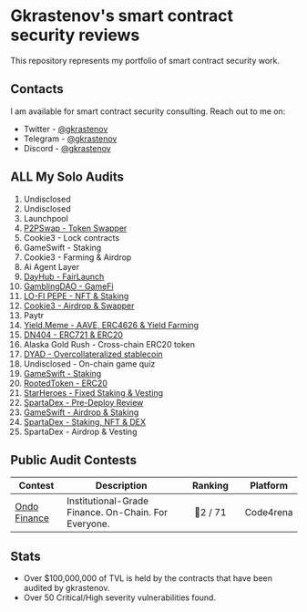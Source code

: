 # Gkrastenov's smart contract security reviews

This repository represents my portfolio of smart contract security work.

## Contacts

I am available for smart contract security consulting. Reach out to me on:

- Twitter - [@gkrastenov](https://twitter.com/gkrastenov)
- Telegram - [@gkrastenov](https://t.me/gkrastenov)
- Discord - [@gkrastenov](discordapp.com/users/830181816433377310)

## ALL My Solo Audits

1. Undisclosed
2. Undisclosed
3. Launchpool
4. [P2PSwap - Token Swapper](./solo/P2PSwap-Security-Review.pdf)
5. Cookie3 - Lock contracts
6. GameSwift - Staking
7. Cookie3 - Farming & Airdrop
8. Ai Agent Layer
9. [DayHub - FairLaunch](./solo/DayHub-FairLaunch-Security-Review.pdf)
10. [GamblingDAO - GameFi](./solo/GamblingDAO-Security-Review.pdf)
11. [LO-FI PEPE - NFT & Staking](./solo/Lo-Fi-Pepe-NFT-Security-Review.pdf)
12. [Cookie3 - Airdrop & Swapper](./solo/Cookie3-Security-Review.pdf)
13. Paytr
14. [Yield.Meme - AAVE, ERC4626 & Yield Farming](./solo/YieldMeme-Security-Review.pdf)
15. [DN404 - ERC721 & ERC20](https://github.com/Vectorized/dn404/blob/main/audits/guardian-audits-report.pdf)
16. Alaska Gold Rush - Cross-chain ERC20 token
17. [DYAD - Overcollateralized stablecoin](./solo/DYAD-Security-Review.pdf)
18. Undisclosed - On-chain game quiz
19. [GameSwift - Staking](./solo/GameSwift-Security-Review-3.md)
20. [RootedToken - ERC20](./solo/RootedToken-Security-Review.md)
21. [StarHeroes - Fixed Staking & Vesting](./solo/StarHeroes-Security-Review.md)
22. [SpartaDex - Pre-Deploy Review](./solo/SpartaDex-Security-Review-2.md)
23. [GameSwift - Airdrop & Staking](./solo/GameSwift-Security-Review.md)
24. [SpartaDex - Staking, NFT & DEX ](./solo/SpartaDex-Security-Review.md)
25. SpartaDex - Airdrop & Vesting

## Public Audit Contests

| Contest                                         | Description                                          | &nbsp;&nbsp;&nbsp;Ranking&nbsp;&nbsp;&nbsp; | Platform  |
| ----------------------------------------------- | ---------------------------------------------------- | :-----------------------------------------: | :-------: |
| [Ondo Finance](https://twitter.com/ondofinance) | Institutional-Grade Finance. On-Chain. For Everyone. |                  🥈2 / 71                   | Code4rena |

## Stats

- Over $100,000,000 of TVL is held by the contracts that have been audited by gkrastenov.
- Over 50 Critical/High severity vulnerabilities found.
